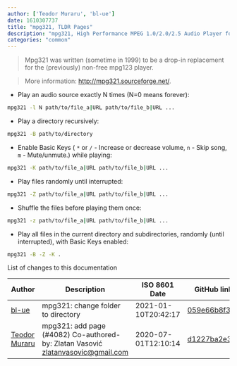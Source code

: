 ```yaml
---
author: ['Teodor Muraru', 'bl-ue']
date: 1610307737
title: "mpg321, TLDR Pages"
description: "mpg321, High Performance MPEG 1.0/2.0/2.5 Audio Player for Layer 1, 2, and 3."
categories: "common"
---
```

> Mpg321 was written (sometime in 1999) to be a drop-in replacement for the (previously) non-free mpg123 player.

> More information: <http://mpg321.sourceforge.net/>.

- Play an audio source exactly N times (N=0 means forever):

```bash
mpg321 -l N path/to/file_a|URL path/to/file_b|URL ...
```

- Play a directory recursively:

```bash
mpg321 -B path/to/directory
```

- Enable Basic Keys ( `*` or `/` - Increase or decrease volume, `n` - Skip song, `m` - Mute/unmute.) while playing:

```bash
mpg321 -K path/to/file_a|URL path/to/file_b|URL ...
```

- Play files randomly until interrupted:

```bash
mpg321 -Z path/to/file_a|URL path/to/file_b|URL ...
```

- Shuffle the files before playing them once:

```bash
mpg321 -z path/to/file_a|URL path/to/file_b|URL ...
```

- Play all files in the current directory and subdirectories, randomly (until interrupted), with Basic Keys enabled:

```bash
mpg321 -B -Z -K .
```
List of changes to this documentation


Author | Description | ISO 8601 Date | GitHub link
------|-----|-----|-----
[bl-ue](mailto:54780737+bl-ue@users.noreply.github.com) | mpg321: change folder to directory | 2021-01-10T20:42:17 | [059e66b8f318](https://github.com/tldr-pages/tldr/commit/059e66b8f3181329b231555c6b71b06bee29e185)
[Teodor Muraru](mailto:temuraru@gmail.com) | mpg321: add page (#4082) Co-authored-by: Zlatan Vasović <zlatanvasovic@gmail.com> | 2020-07-01T12:10:14 | [d1227ba2e3fb](https://github.com/tldr-pages/tldr/commit/d1227ba2e3fbece8b77fa5a192913fc8094d2dad)

